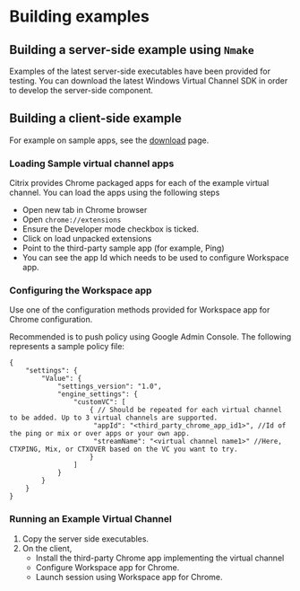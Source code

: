 # Building examples

## Building a server-side example using `Nmake`

Examples of the latest server-side executables have been provided for testing. You can download the latest Windows Virtual Channel SDK in order to develop the server-side component.

## Building a client-side example

For example on sample apps, see the [download](https://www.citrix.com/downloads/citrix-receiver/chrome/receiver-for-chrome-sdk-latest.html) page. 

### Loading Sample virtual channel apps

Citrix provides Chrome packaged apps for each of the example virtual channel. You can load the apps using the following steps

* Open new tab in Chrome browser
* Open `chrome://extensions`
* Ensure the Developer mode checkbox is ticked.
* Click on load unpacked extensions
* Point to the third-party sample app (for example, Ping)
* You can see the app Id which needs to be used to configure Workspace app.

### Configuring the Workspace app

Use one of the configuration methods provided for Workspace app for Chrome configuration.<give link>

Recommended is to push policy using Google Admin Console. The following represents a sample policy file:

```
{
	"settings": {
		"Value": {
			"settings_version": "1.0",
			"engine_settings": {
				"customVC": [ 
					{ // Should be repeated for each virtual channel to be added. Up to 3 virtual channels are supported.
					 "appId": "<third_party_chrome_app_id1>", //Id of the ping or mix or over apps or your own app.
					 "streamName": "<virtual channel name1>" //Here, CTXPING, Mix, or CTXOVER based on the VC you want to try.
					} 
				]
			}
		}
	}
}
```

### Running an Example Virtual Channel

1. Copy the server side executables.
2. On the client,
	* Install the third-party Chrome app implementing the virtual channel
	* Configure Workspace app for Chrome.
	* Launch session using Workspace app for Chrome.
